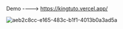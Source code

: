 
Demo ----> https://kingtuto.vercel.app/

![aeb2c8cc-e165-483c-b1f1-4013b0a3ad5a](https://user-images.githubusercontent.com/100964607/173253225-d6ee8f2b-0e01-4f77-af39-4e3f873ea3ca.png)
